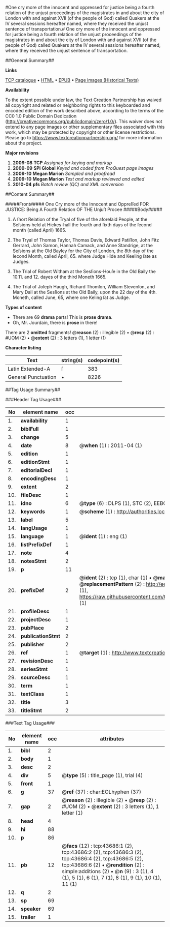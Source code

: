 #One cry more of the innocent and oppressed for justice being a fourth relation of the unjust proceedings of the magistrates in and about the city of London with and against XVII (of the people of God) called Quakers at the IV several sessions hereafter named, where they received the unjust sentence of transportation.#
One cry more of the innocent and oppressed for justice being a fourth relation of the unjust proceedings of the magistrates in and about the city of London with and against XVII (of the people of God) called Quakers at the IV several sessions hereafter named, where they received the unjust sentence of transportation.

##General Summary##

**Links**

[TCP catalogue](http://www.ota.ox.ac.uk/tcp/)  • 
[HTML](http://tei.it.ox.ac.uk/tcp/Texts-HTML/free/A53/A53367.html)  • 
[EPUB](http://tei.it.ox.ac.uk/tcp/Texts-EPUB/free/A53/A53367.epub) • 
[Page images (Historical Texts)](https://historicaltexts.jisc.ac.uk/eebo-09570972e)

**Availability**

To the extent possible under law, the Text Creation Partnership has waived all copyright and related or neighboring rights to this keyboarded and encoded edition of the work described above, according to the terms of the CC0 1.0 Public Domain Dedication (http://creativecommons.org/publicdomain/zero/1.0/). This waiver does not extend to any page images or other supplementary files associated with this work, which may be protected by copyright or other license restrictions. Please go to https://www.textcreationpartnership.org/ for more information about the project.

**Major revisions**

1. __2009-08__ __TCP__ *Assigned for keying and markup*
1. __2009-09__ __SPi Global__ *Keyed and coded from ProQuest page images*
1. __2009-10__ __Megan Marion__ *Sampled and proofread*
1. __2009-10__ __Megan Marion__ *Text and markup reviewed and edited*
1. __2010-04__ __pfs__ *Batch review (QC) and XML conversion*

##Content Summary##

#####Front#####
One Cry more of the Innocent and Oppreſſed FOR JUSTICE: Being A Fourth Relation OF THE Unjuſt Procee
#####Body#####

1. A ſhort Relation of the Tryal of five of the aforeſaid People, at the Seſsions held at Hickes-hall the fourth and ſixth days of the ſecond month (called April) 1665.

1. The Tryal of Thomas Taylor, Thomas Davis, Edward Patiſſon, John Fitz Gerrard, John Samon, Hannah Camack, and Anne Standrige, at the Seſsions at the Old Bayley for the City of London, the 8th day of the ſecond Month, called April, 65. where Judge Hide and Keeling ſate as Judges.

1. The Trial of Robert Witham at the Sesſions-Houſe in the Old Baily the 10.11. and 12. dayes of the third Moneth 1665.

1. The Trial of Joſeph Haugh, Richard Thomſon, William Stevenſon, and Mary Dall at the Sesſions at the Old Baily, upon the 22 day of the 4th. Moneth, called June, 65, where one Keling ſat as Judge.

**Types of content**

  * There are 69 **drama** parts! This is **prose drama**.
  * Oh, Mr. Jourdain, there is **prose** in there!

There are 2 **omitted** fragments! 
 @__reason__ (2) : illegible (2)  •  @__resp__ (2) : #UOM (2)  •  @__extent__ (2) : 3 letters (1), 1 letter (1)

**Character listing**


|Text|string(s)|codepoint(s)|
|---|---|---|
|Latin Extended-A|ſ|383|
|General Punctuation|•|8226|

##Tag Usage Summary##

###Header Tag Usage###

|No|element name|occ|attributes|
|---|---|---|---|
|1.|__availability__|1||
|2.|__biblFull__|1||
|3.|__change__|5||
|4.|__date__|8| @__when__ (1) : 2011-04 (1)|
|5.|__edition__|1||
|6.|__editionStmt__|1||
|7.|__editorialDecl__|1||
|8.|__encodingDesc__|1||
|9.|__extent__|2||
|10.|__fileDesc__|1||
|11.|__idno__|6| @__type__ (6) : DLPS (1), STC (2), EEBO-CITATION (1), OCLC (1), VID (1)|
|12.|__keywords__|1| @__scheme__ (1) : http://authorities.loc.gov/ (1)|
|13.|__label__|5||
|14.|__langUsage__|1||
|15.|__language__|1| @__ident__ (1) : eng (1)|
|16.|__listPrefixDef__|1||
|17.|__note__|4||
|18.|__notesStmt__|2||
|19.|__p__|11||
|20.|__prefixDef__|2| @__ident__ (2) : tcp (1), char (1)  •  @__matchPattern__ (2) : ([0-9\-]+):([0-9IVX]+) (1), (.+) (1)  •  @__replacementPattern__ (2) : http://eebo.chadwyck.com/downloadtiff?vid=$1&page=$2 (1), https://raw.githubusercontent.com/textcreationpartnership/Texts/master/tcpchars.xml#$1 (1)|
|21.|__profileDesc__|1||
|22.|__projectDesc__|1||
|23.|__pubPlace__|2||
|24.|__publicationStmt__|2||
|25.|__publisher__|2||
|26.|__ref__|1| @__target__ (1) : http://www.textcreationpartnership.org/docs/. (1)|
|27.|__revisionDesc__|1||
|28.|__seriesStmt__|1||
|29.|__sourceDesc__|1||
|30.|__term__|1||
|31.|__textClass__|1||
|32.|__title__|3||
|33.|__titleStmt__|2||


###Text Tag Usage###

|No|element name|occ|attributes|
|---|---|---|---|
|1.|__bibl__|2||
|2.|__body__|1||
|3.|__desc__|2||
|4.|__div__|5| @__type__ (5) : title_page (1), trial (4)|
|5.|__front__|1||
|6.|__g__|37| @__ref__ (37) : char:EOLhyphen (37)|
|7.|__gap__|2| @__reason__ (2) : illegible (2)  •  @__resp__ (2) : #UOM (2)  •  @__extent__ (2) : 3 letters (1), 1 letter (1)|
|8.|__head__|4||
|9.|__hi__|88||
|10.|__p__|86||
|11.|__pb__|12| @__facs__ (12) : tcp:43686:1 (2), tcp:43686:2 (2), tcp:43686:3 (2), tcp:43686:4 (2), tcp:43686:5 (2), tcp:43686:6 (2)  •  @__rendition__ (2) : simple:additions (2)  •  @__n__ (9) : 3 (1), 4 (1), 5 (1), 6 (1), 7 (1), 8 (1), 9 (1), 10 (1), 11 (1)|
|12.|__q__|2||
|13.|__sp__|69||
|14.|__speaker__|69||
|15.|__trailer__|1||
